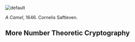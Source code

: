 ![default](https://github.com/andykeefe/cryptopals/assets/154836099/c224ad1a-94d1-4b12-9320-9d0c279e2924)

_A Camel_, 1646. Cornelis Saftleven.

## More Number Theoretic Cryptography


